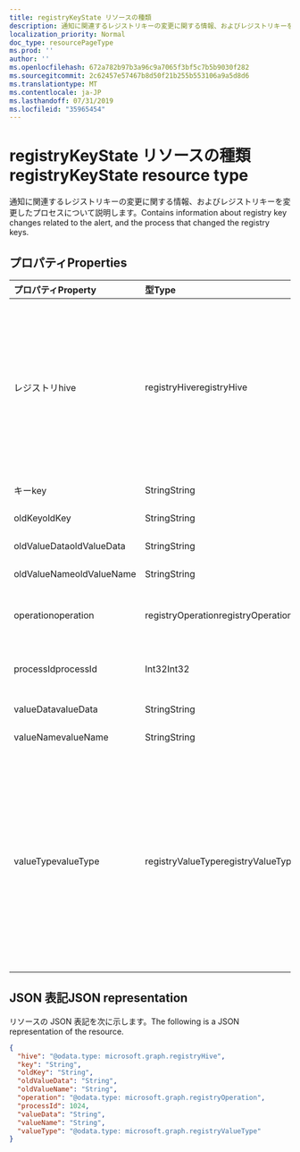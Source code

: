 ```yaml
---
title: registryKeyState リソースの種類
description: 通知に関連するレジストリキーの変更に関する情報、およびレジストリキーを変更したプロセスについて説明します。
localization_priority: Normal
doc_type: resourcePageType
ms.prod: ''
author: ''
ms.openlocfilehash: 672a782b97b3a96c9a7065f3bf5c7b5b9030f282
ms.sourcegitcommit: 2c62457e57467b8d50f21b255b553106a9a5d8d6
ms.translationtype: MT
ms.contentlocale: ja-JP
ms.lasthandoff: 07/31/2019
ms.locfileid: "35965454"
---
```

# <a name="registrykeystate-resource-type"></a><span data-ttu-id="be84d-103">registryKeyState リソースの種類</span><span class="sxs-lookup"><span data-stu-id="be84d-103">registryKeyState resource type</span></span>

<span data-ttu-id="be84d-104">通知に関連するレジストリキーの変更に関する情報、およびレジストリキーを変更したプロセスについて説明します。</span><span class="sxs-lookup"><span data-stu-id="be84d-104">Contains information about registry key changes related to the alert, and the process that changed the registry keys.</span></span>

## <a name="properties"></a><span data-ttu-id="be84d-105">プロパティ</span><span class="sxs-lookup"><span data-stu-id="be84d-105">Properties</span></span>

| <span data-ttu-id="be84d-106">プロパティ</span><span class="sxs-lookup"><span data-stu-id="be84d-106">Property</span></span>     | <span data-ttu-id="be84d-107">型</span><span class="sxs-lookup"><span data-stu-id="be84d-107">Type</span></span>        | <span data-ttu-id="be84d-108">説明</span><span class="sxs-lookup"><span data-stu-id="be84d-108">Description</span></span> |
|:-------------|:------------|:------------|
|<span data-ttu-id="be84d-109">レジストリ</span><span class="sxs-lookup"><span data-stu-id="be84d-109">hive</span></span>|<span data-ttu-id="be84d-110">registryHive</span><span class="sxs-lookup"><span data-stu-id="be84d-110">registryHive</span></span>|<span data-ttu-id="be84d-111">[Windows レジストリハイブ](https://docs.microsoft.com/en-us/windows/desktop/sysinfo/registry-hives):</span><span class="sxs-lookup"><span data-stu-id="be84d-111">A [Windows registry hive](https://docs.microsoft.com/en-us/windows/desktop/sysinfo/registry-hives) :</span></span> <ul><li><span data-ttu-id="be84d-112">HKEY_CURRENT_CONFIG</span><span class="sxs-lookup"><span data-stu-id="be84d-112">HKEY_CURRENT_CONFIG</span></span></li> <li><span data-ttu-id="be84d-113">HKEY_CURRENT_USER</span><span class="sxs-lookup"><span data-stu-id="be84d-113">HKEY_CURRENT_USER</span></span></li> <li><span data-ttu-id="be84d-114">HKEY_LOCAL_MACHINE\SAM</span><span class="sxs-lookup"><span data-stu-id="be84d-114">HKEY_LOCAL_MACHINE\SAM</span></span></li> <li><span data-ttu-id="be84d-115">HKEY_LOCAL_MACHINE\Security</span><span class="sxs-lookup"><span data-stu-id="be84d-115">HKEY_LOCAL_MACHINE\Security</span></span></li> <li><span data-ttu-id="be84d-116">HKEY_LOCAL_MACHINE\Software</span><span class="sxs-lookup"><span data-stu-id="be84d-116">HKEY_LOCAL_MACHINE\Software</span></span></li> <li><span data-ttu-id="be84d-117">HKEY_LOCAL_MACHINE\System</span><span class="sxs-lookup"><span data-stu-id="be84d-117">HKEY_LOCAL_MACHINE\System</span></span></li> <li><span data-ttu-id="be84d-118">HKEY_USERS\\限り.</span><span class="sxs-lookup"><span data-stu-id="be84d-118">HKEY_USERS\\.Default.</span></span></li></ul> <span data-ttu-id="be84d-119">可能な値は、`unknown`、`currentConfig`、`currentUser`、`localMachineSam`、`localMachineSecurity`、`localMachineSoftware`、`localMachineSystem`、`usersDefault` です。</span><span class="sxs-lookup"><span data-stu-id="be84d-119">Possible values are: `unknown`, `currentConfig`, `currentUser`, `localMachineSam`, `localMachineSecurity`, `localMachineSoftware`, `localMachineSystem`, `usersDefault`.</span></span>|
|<span data-ttu-id="be84d-120">キー</span><span class="sxs-lookup"><span data-stu-id="be84d-120">key</span></span>|<span data-ttu-id="be84d-121">String</span><span class="sxs-lookup"><span data-stu-id="be84d-121">String</span></span>|<span data-ttu-id="be84d-122">Current (つまり変更された) レジストリキー (ハイブを除外)。</span><span class="sxs-lookup"><span data-stu-id="be84d-122">Current (i.e. changed) registry key (excludes HIVE).</span></span>|
|<span data-ttu-id="be84d-123">oldKey</span><span class="sxs-lookup"><span data-stu-id="be84d-123">oldKey</span></span>|<span data-ttu-id="be84d-124">String</span><span class="sxs-lookup"><span data-stu-id="be84d-124">String</span></span>|<span data-ttu-id="be84d-125">Previous (変更前) レジストリキー (ハイブを除外)。</span><span class="sxs-lookup"><span data-stu-id="be84d-125">Previous (i.e. before changed) registry key (excludes HIVE).</span></span>|
|<span data-ttu-id="be84d-126">oldValueData</span><span class="sxs-lookup"><span data-stu-id="be84d-126">oldValueData</span></span>|<span data-ttu-id="be84d-127">String</span><span class="sxs-lookup"><span data-stu-id="be84d-127">String</span></span>|<span data-ttu-id="be84d-128">以前の (変更前) レジストリキー値のデータ (内容)。</span><span class="sxs-lookup"><span data-stu-id="be84d-128">Previous (i.e. before changed) registry key value data (contents).</span></span>|
|<span data-ttu-id="be84d-129">oldValueName</span><span class="sxs-lookup"><span data-stu-id="be84d-129">oldValueName</span></span>|<span data-ttu-id="be84d-130">String</span><span class="sxs-lookup"><span data-stu-id="be84d-130">String</span></span>|<span data-ttu-id="be84d-131">Previous (変更前) レジストリキー値の名前。</span><span class="sxs-lookup"><span data-stu-id="be84d-131">Previous (i.e. before changed) registry key value name.</span></span>|
|<span data-ttu-id="be84d-132">operation</span><span class="sxs-lookup"><span data-stu-id="be84d-132">operation</span></span>|<span data-ttu-id="be84d-133">registryOperation</span><span class="sxs-lookup"><span data-stu-id="be84d-133">registryOperation</span></span>|<span data-ttu-id="be84d-134">レジストリキー名と値の一方または両方を変更した操作。</span><span class="sxs-lookup"><span data-stu-id="be84d-134">Operation that changed the registry key name and/or value.</span></span> <span data-ttu-id="be84d-135">使用可能な値は、`unknown`、`create`、`modify`、`delete` です。</span><span class="sxs-lookup"><span data-stu-id="be84d-135">Possible values are: `unknown`, `create`, `modify`, `delete`.</span></span>|
|<span data-ttu-id="be84d-136">processId</span><span class="sxs-lookup"><span data-stu-id="be84d-136">processId</span></span>|<span data-ttu-id="be84d-137">Int32</span><span class="sxs-lookup"><span data-stu-id="be84d-137">Int32</span></span>|<span data-ttu-id="be84d-138">レジストリキーを変更したプロセスのプロセス ID (PID) (プロセスの詳細は、警告の「プロセス」のコレクションに表示されます)。</span><span class="sxs-lookup"><span data-stu-id="be84d-138">Process ID (PID) of the process that modified the registry key (process details will appear in the alert 'processes' collection).</span></span>|
|<span data-ttu-id="be84d-139">valueData</span><span class="sxs-lookup"><span data-stu-id="be84d-139">valueData</span></span>|<span data-ttu-id="be84d-140">String</span><span class="sxs-lookup"><span data-stu-id="be84d-140">String</span></span>|<span data-ttu-id="be84d-141">現在の (つまり変更された) レジストリキー値のデータ (内容)。</span><span class="sxs-lookup"><span data-stu-id="be84d-141">Current (i.e. changed) registry key value data (contents).</span></span>|
|<span data-ttu-id="be84d-142">valueName</span><span class="sxs-lookup"><span data-stu-id="be84d-142">valueName</span></span>|<span data-ttu-id="be84d-143">String</span><span class="sxs-lookup"><span data-stu-id="be84d-143">String</span></span>|<span data-ttu-id="be84d-144">Current (変更された) レジストリキー値の名前</span><span class="sxs-lookup"><span data-stu-id="be84d-144">Current (i.e. changed) registry key value name</span></span>|
|<span data-ttu-id="be84d-145">valueType</span><span class="sxs-lookup"><span data-stu-id="be84d-145">valueType</span></span>|<span data-ttu-id="be84d-146">registryValueType</span><span class="sxs-lookup"><span data-stu-id="be84d-146">registryValueType</span></span>|[<span data-ttu-id="be84d-147">レジストリキーの値の種類</span><span class="sxs-lookup"><span data-stu-id="be84d-147">Registry key value type</span></span>](https://docs.microsoft.com/en-us/windows/desktop/sysinfo/registry-value-types) <ul><li><span data-ttu-id="be84d-148">REG_BINARY</span><span class="sxs-lookup"><span data-stu-id="be84d-148">REG_BINARY</span></span></li> <li><span data-ttu-id="be84d-149">REG_DWORD</span><span class="sxs-lookup"><span data-stu-id="be84d-149">REG_DWORD</span></span></li> <li><span data-ttu-id="be84d-150">REG_DWORD_LITTLE_ENDIAN</span><span class="sxs-lookup"><span data-stu-id="be84d-150">REG_DWORD_LITTLE_ENDIAN</span></span></li> <li><span data-ttu-id="be84d-151">REG_DWORD_BIG_ENDIAN</span><span class="sxs-lookup"><span data-stu-id="be84d-151">REG_DWORD_BIG_ENDIAN</span></span></li><li><span data-ttu-id="be84d-152">REG_EXPAND_SZ</span><span class="sxs-lookup"><span data-stu-id="be84d-152">REG_EXPAND_SZ</span></span></li> <li><span data-ttu-id="be84d-153">REG_LINK</span><span class="sxs-lookup"><span data-stu-id="be84d-153">REG_LINK</span></span></li> <li><span data-ttu-id="be84d-154">REG_MULTI_SZ</span><span class="sxs-lookup"><span data-stu-id="be84d-154">REG_MULTI_SZ</span></span></li> <li><span data-ttu-id="be84d-155">REG_NONE</span><span class="sxs-lookup"><span data-stu-id="be84d-155">REG_NONE</span></span></li> <li><span data-ttu-id="be84d-156">REG_QWORD</span><span class="sxs-lookup"><span data-stu-id="be84d-156">REG_QWORD</span></span></li> <li><span data-ttu-id="be84d-157">REG_QWORD_LITTLE_ENDIAN</span><span class="sxs-lookup"><span data-stu-id="be84d-157">REG_QWORD_LITTLE_ENDIAN</span></span></li> <li><span data-ttu-id="be84d-158">REG_SZ</span><span class="sxs-lookup"><span data-stu-id="be84d-158">REG_SZ</span></span></li></ul> <span data-ttu-id="be84d-159">可能な値は、`unknown`、`binary`、`dword`、`dwordLittleEndian`、`dwordBigEndian`、`expandSz`、`link`、`multiSz`、`none`、`qword`、`qwordlittleEndian`、`sz` です。</span><span class="sxs-lookup"><span data-stu-id="be84d-159">Possible values are: `unknown`, `binary`, `dword`, `dwordLittleEndian`, `dwordBigEndian`, `expandSz`, `link`, `multiSz`, `none`, `qword`, `qwordlittleEndian`, `sz`.</span></span>|

## <a name="json-representation"></a><span data-ttu-id="be84d-160">JSON 表記</span><span class="sxs-lookup"><span data-stu-id="be84d-160">JSON representation</span></span>

<span data-ttu-id="be84d-161">リソースの JSON 表記を次に示します。</span><span class="sxs-lookup"><span data-stu-id="be84d-161">The following is a JSON representation of the resource.</span></span>

<!-- {
  "blockType": "resource",
  "optionalProperties": [

  ],
  "@odata.type": "microsoft.graph.registryKeyState"
}-->

```json
{
  "hive": "@odata.type: microsoft.graph.registryHive",
  "key": "String",
  "oldKey": "String",
  "oldValueData": "String",
  "oldValueName": "String",
  "operation": "@odata.type: microsoft.graph.registryOperation",
  "processId": 1024,
  "valueData": "String",
  "valueName": "String",
  "valueType": "@odata.type: microsoft.graph.registryValueType"
}

```

<!-- uuid: 8fcb5dbc-d5aa-4681-8e31-b001d5168d79
2015-10-25 14:57:30 UTC -->
<!-- {
  "type": "#page.annotation",
  "description": "registryKeyState resource",
  "keywords": "",
  "section": "documentation",
  "tocPath": ""
}-->
